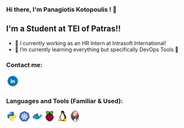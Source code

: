 ### Hi there, I'm Panagiotis Kotopoulis ! 👋

## I'm a Student at TEI of Patras!!

- 🔭 I currently working as an HR Intern at Intrasoft International!
- 🌱 I’m currently learning everything but specifically DevOps Tools 🤣

### Contact me:


<a href="https://www.linkedin.com/in/panagiotis-kotopoulis-3a614b20a/" target="_blank"><img src="https://github.com/aritraroy/social-icons/blob/master/linkedin-icon.png?raw=true" width="35"></a>

### Languages and Tools (Familiar & Used):

<a style="text-decoration: none;" href="https://www.python.org" target="_blank"> <img src="https://raw.githubusercontent.com/devicons/devicon/master/icons/python/python-original.svg" alt="python" width="30" height="30"/> </a>
<a style="text-decoration: none;" href="https://kubernetes.io/" target="_blank"> <img src="https://github.com/devicons/devicon/blob/master/icons/kubernetes/kubernetes-plain.svg" alt="kubernetes" width="30" height="30"/> </a>
<a style="text-decoration: none;" href="https://www.docker.com/" target="_blank"> <img src="https://github.com/devicons/devicon/blob/master/icons/docker/docker-original.svg" alt="docker" width="30" height="30"/> </a>
<a style="text-decoration: none;" href="https://www.raspberrypi.com/" target="_blank"> <img src="https://github.com/devicons/devicon/blob/master/icons/raspberrypi/raspberrypi-original.svg" alt="raspberrypi" width="30" height="30"/> </a>
<a style="text-decoration: none;" href="https://www.linux.org/" target="_blank"> <img src="https://github.com/devicons/devicon/blob/master/icons/linux/linux-original.svg" alt="linux" width="30" height="30"/> </a>
<a style="text-decoration: none;" href="https://www.jenkins.io/" target="_blank"> <img src="https://github.com/devicons/devicon/blob/master/icons/jenkins/jenkins-original.svg" alt="jenkins" width="30" height="30"/> </a>
<br />
<br />
